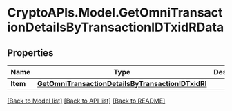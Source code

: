 # CryptoAPIs.Model.GetOmniTransactionDetailsByTransactionIDTxidRData

## Properties

Name | Type | Description | Notes
------------ | ------------- | ------------- | -------------
**Item** | [**GetOmniTransactionDetailsByTransactionIDTxidRI**](GetOmniTransactionDetailsByTransactionIDTxidRI.md) |  | 

[[Back to Model list]](../README.md#documentation-for-models) [[Back to API list]](../README.md#documentation-for-api-endpoints) [[Back to README]](../README.md)

